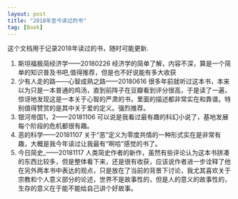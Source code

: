 ```yaml
---
layout: post
title: "2018年至今读过的书"
tag: [Book]
---
```


这个文档用于记录2018年读过的书，随时可能更新.

1. 斯坦福极简经济学——20180226 经济学的简单了解，内容不深，算是一个简单的知识普及书吧,值得推荐，但是也不好说能有多大收获
2. 少有人走的路——心智成熟之路——20180616 很多年前就听过这本书，本来以为只是一本普通的鸡汤，直到前阵子在豆瓣看到评分很高，于是读了一遍，惊讶地发现这是一本关于心智的严肃的书，里面的描述都非常实在和靠谱。特别值得赞赏的是其中关于爱的定义。强烈推荐。
3. 银河帝国1，2——20181106 可以说是我看过最有趣的科幻小说了，基地发展每个阶段的危机都很有趣。
4. 恶的科学——20181107 关于“恶”定义为零度共情的一种形式实在是非常有趣，大概是我今年读过让我最有“啊哈”感觉的书了。
5. 今日简史_——20181117 人类简史作者的新作，虽然有些评论认为这本书拼凑的东西比较多，但是整体看下来，还是很有收获，应该说作者进一步诠释了他在另外两本书中表达的观点，只是放在了当前的背景下讨论，我尤其喜欢关于宗教和个人意义部分的论述，世界不是故事性的，但是人的意义的故事性的，生存的意义在于能不能给自己讲个好故事。
